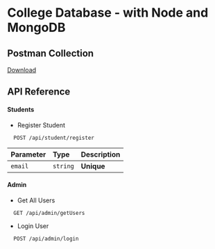 # College Database - with Node and MongoDB

## Postman Collection

[Download](https://downgit.github.io/#/home?url=https://github.com/gurkiratz/nodejs3/blob/main/NodeJS%203.postman_collection.json)

## API Reference

#### Students

- Register Student

```http
  POST /api/student/register
```

| Parameter | Type     | Description |
| :-------- | :------- | :---------- |
| `email`   | `string` | **Unique**  |

#### Admin

- Get All Users

```http
  GET /api/admin/getUsers
```

- Login User

```http
  POST /api/admin/login
```
